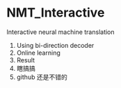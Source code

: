 # NMT_Interactive
Interactive neural machine translation

1. Using bi-direction decoder 
2. Online learning
3. Result 
4. 瞎搞搞
5. github 还是不错的
